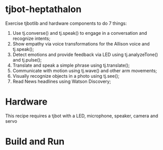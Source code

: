 # tjbot-heptathalon
Exercise tjbotlib and hardware components to do 7 things:
1) Use tj.converse() and tj.speak() to engage in a conversation and recognize intents;
2) Show empathy via voice transformations for the Allison voice and tj.speak();
3) Detect emotions and provide feedback via LED using tj.analyzeTone() and tj.pulse();
4) Translate and speak a simple phrase using tj.translate();
5) Communicate with motion using tj.wave() and other arm movements;
6) Visually recognize objects in a photo using tj.see();
7) Read News headlines using Watson Discovery;

# Hardware
This recipe requires a tjbot with a LED, microphone, speaker, camera and servo

# Build and Run
